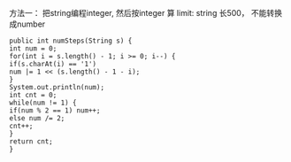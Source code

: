 方法一： 把string编程integer, 然后按integer 算
limit: string 长500， 不能转换成number
```
public int numSteps(String s) {
int num = 0;
for(int i = s.length() - 1; i >= 0; i--) {
if(s.charAt(i) == '1')
num |= 1 << (s.length() - 1 - i);
}
System.out.println(num);
int cnt = 0;
while(num != 1) {
if(num % 2 == 1) num++;
else num /= 2;
cnt++;
}
return cnt;
}
```